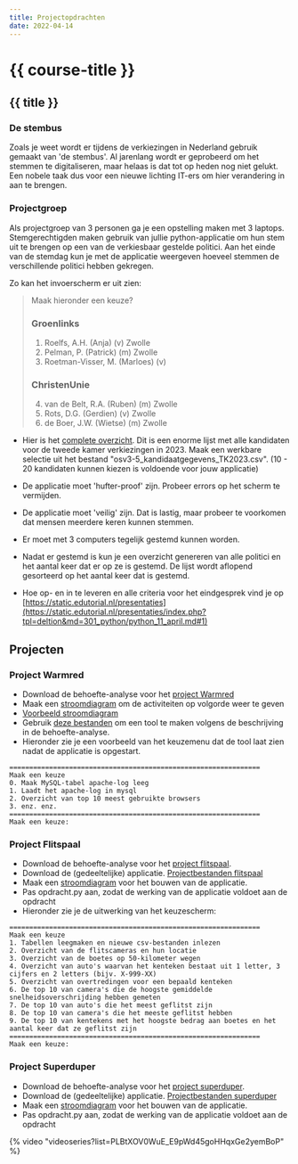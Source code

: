 ```yaml
---
title: Projectopdrachten
date: 2022-04-14
---
```


# {{ course-title }}

## {{ title }}

### De stembus
Zoals je weet wordt er tijdens de verkiezingen in Nederland gebruik gemaakt van 'de stembus'. Al jarenlang wordt er geprobeerd om het stemmen te digitaliseren, maar helaas is dat tot op heden nog niet gelukt. Een nobele taak dus voor een nieuwe lichting IT-ers om hier verandering in aan te brengen.

### Projectgroep
Als projectgroep van 3 personen ga je een opstelling maken met 3 laptops. Stemgerechtigden maken gebruik van jullie python-applicatie om hun stem uit te brengen op een van de verkiesbaar gestelde politici. Aan het einde van de stemdag kun je met de applicatie weergeven hoeveel stemmen de verschillende politici hebben gekregen.

Zo kan het invoerscherm er uit zien:

> Maak hieronder een keuze?
> 
> ### Groenlinks
> 1. Roelfs, A.H. (Anja) (v) Zwolle
> 2. Pelman, P. (Patrick) (m) Zwolle
> 3. Roetman-Visser, M. (Marloes) (v) 
> 
> ### ChristenUnie
> 4. van de Belt, R.A. (Ruben) (m) Zwolle
> 5. Rots, D.G. (Gerdien) (v) Zwolle
> 6. de Boer, J.W. (Wietse) (m) Zwolle

* Hier is het [complete overzicht](https://www.kiesraad.nl/binaries/kiesraad/documenten/proces-verbalen/2023/10/23/definitief-vastgestelde-kandidatenlijsten-tk-2023/Kandidatenlijsten_TK2023.zip). Dit is een enorme lijst met alle kandidaten voor de tweede kamer verkiezingen in 2023. Maak een werkbare selectie uit het bestand "osv3-5_kandidaatgegevens_TK2023.csv". (10 - 20 kandidaten kunnen kiezen is voldoende voor jouw applicatie)

* De applicatie moet 'hufter-proof' zijn. Probeer errors op het scherm te vermijden.
* De applicatie moet 'veilig' zijn. Dat is lastig, maar probeer te voorkomen dat mensen meerdere keren kunnen stemmen.
* Er moet met 3 computers tegelijk gestemd kunnen worden.
* Nadat er gestemd is kun je een overzicht genereren van alle politici en het aantal keer dat er op ze is gestemd. De lijst wordt aflopend gesorteerd op het aantal keer dat is gestemd.

* Hoe op- en in te leveren en alle criteria voor het eindgesprek vind je op [https://static.edutorial.nl/presentaties](https://static.edutorial.nl/presentaties/index.php?tpl=deltion&md=301_python/python_11_april.md#1)


## Projecten

### Project Warmred
* Download de behoefte-analyse voor het [project Warmred](https://static.edutorial.nl/python/proefexamen_warmred.docx)
* Maak een [stroomdiagram](https://static.edutorial.nl/python/activiteiten_diagram.docx) om de activiteiten op volgorde weer te geven
* [Voorbeeld stroomdiagram](https://static.edutorial.nl/python/python_stroomschema.pdf)
* Gebruik [deze bestanden](https://static.edutorial.nl/python/apachelog_v2.zip) om een tool te maken volgens de beschrijving in de behoefte-analyse.
* Hieronder zie je een voorbeeld van het keuzemenu dat de tool laat zien nadat de applicatie is opgestart.
```csv
===============================================================
Maak een keuze
0. Maak MySQL-tabel apache-log leeg
1. Laadt het apache-log in mysql
2. Overzicht van top 10 meest gebruikte browsers
3. enz. enz.
===============================================================
Maak een keuze:
```

### Project Flitspaal
* Download de behoefte-analyse voor het [project flitspaal](https://static.edutorial.nl/python/proefexamen_flitspaal_v2.docx).
* Download de (gedeeltelijke) applicatie. [Projectbestanden flitspaal](https://static.edutorial.nl/python/project_flits_v2.zip)
* Maak een [stroomdiagram](https://static.edutorial.nl/python/activiteiten_diagram.docx) voor het bouwen van de applicatie.
* Pas opdracht.py aan, zodat de werking van de applicatie voldoet aan de opdracht
* Hieronder zie je de uitwerking van het keuzescherm:

```csv
===============================================================
Maak een keuze
1. Tabellen leegmaken en nieuwe csv-bestanden inlezen
2. Overzicht van de flitscameras en hun locatie
3. Overzicht van de boetes op 50-kilometer wegen
4. Overzicht van auto's waarvan het kenteken bestaat uit 1 letter, 3 cijfers en 2 letters (bijv. X-999-XX)
5. Overzicht van overtredingen voor een bepaald kenteken
6. De top 10 van camera's die de hoogste gemiddelde snelheidsoverschrijding hebben gemeten
7. De top 10 van auto's die het meest geflitst zijn
8. De top 10 van camera's die het meeste geflitst hebben
9. De top 10 van kentekens met het hoogste bedrag aan boetes en het aantal keer dat ze geflitst zijn
===============================================================
Maak een keuze: 
```


### Project Superduper
* Download de behoefte-analyse voor het [project superduper](https://static.edutorial.nl/python/behoefte-analyse_proefexamen_superduper.docx).
* Download de (gedeeltelijke) applicatie. [Projectbestanden superduper](https://static.edutorial.nl/python/superduper2.zip)
* Maak een [stroomdiagram](https://static.edutorial.nl/python/activiteiten_diagram.docx) voor het bouwen van de applicatie.
* Pas opdracht.py aan, zodat de werking van de applicatie voldoet aan de opdracht

{% video "videoseries?list=PLBtXOV0WuE_E9pWd45goHHqxGe2yemBoP" %}


